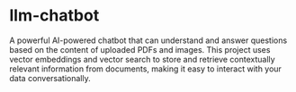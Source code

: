 # llm-chatbot
A powerful AI-powered chatbot that can understand and answer questions based on the content of uploaded PDFs and images. This project uses vector embeddings and vector search to store and retrieve contextually relevant information from documents, making it easy to interact with your data conversationally.
